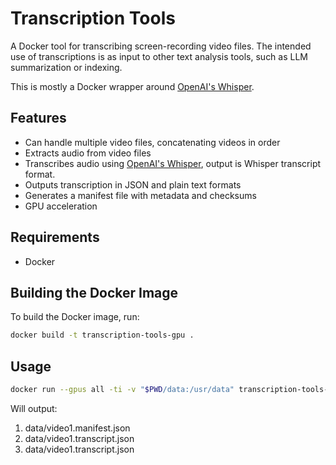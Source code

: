 # Transcription Tools

A Docker tool for transcribing screen-recording video files. The intended use of transcriptions is as input to other text analysis tools, such as LLM summarization or indexing.

This is mostly a Docker wrapper around [OpenAI's Whisper](https://openai.com/index/whisper/).

## Features

- Can handle multiple video files, concatenating videos in order
- Extracts audio from video files
- Transcribes audio using [OpenAI's Whisper](https://openai.com/index/whisper/), output is Whisper transcript format.
- Outputs transcription in JSON and plain text formats
- Generates a manifest file with metadata and checksums
- GPU acceleration

## Requirements

- Docker

## Building the Docker Image

To build the Docker image, run:

```bash
docker build -t transcription-tools-gpu .
```

## Usage

```bash
docker run --gpus all -ti -v "$PWD/data:/usr/data" transcription-tools-gpu --input /usr/data/video1.mkv  --output-dir /usr/data
```

Will output:

1. data/video1.manifest.json
2. data/video1.transcript.json
3. data/video1.transcript.json
